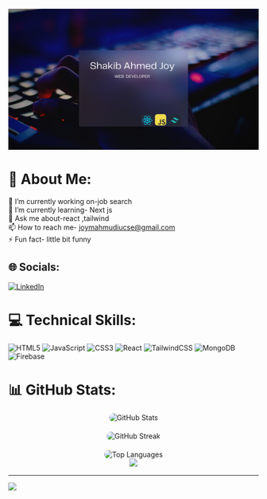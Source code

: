 
![logo](https://github.com/joy-mahmud/joy-mahmud/blob/main/githubBanner.png)
# 💫 About Me:
🔭 I’m currently working on-job search<br>🌱 I’m currently learning- Next js<br>💬 Ask me about-react ,tailwind<br>📫 How to reach me- joymahmudiucse@gmail.com<br>⚡ Fun fact- little bit funny
## 🌐 Socials:
[![LinkedIn](https://img.shields.io/badge/LinkedIn-%230077B5.svg?logo=linkedin&logoColor=white)](https://linkedin.com/in/https://www.linkedin.com/in/shakib-ahmed-joy/) 

# 💻 Technical Skills:
![HTML5](https://img.shields.io/badge/html5-%23E34F26.svg?style=for-the-badge&logo=html5&logoColor=white) ![JavaScript](https://img.shields.io/badge/javascript-%23323330.svg?style=for-the-badge&logo=javascript&logoColor=%23F7DF1E) ![CSS3](https://img.shields.io/badge/css3-%231572B6.svg?style=for-the-badge&logo=css3&logoColor=white) ![React](https://img.shields.io/badge/react-%2320232a.svg?style=for-the-badge&logo=react&logoColor=%2361DAFB) ![TailwindCSS](https://img.shields.io/badge/tailwindcss-%2338B2AC.svg?style=for-the-badge&logo=tailwind-css&logoColor=white) ![MongoDB](https://img.shields.io/badge/MongoDB-%234ea94b.svg?style=for-the-badge&logo=mongodb&logoColor=white) ![Firebase](https://img.shields.io/badge/Firebase-039BE5?style=for-the-badge&logo=Firebase&logoColor=white)
# 📊 GitHub Stats:
<div align="center" >
  <img src="https://github-readme-stats.vercel.app/api?username=joy-mahmud&theme=merko&hide_border=false&include_all_commits=false&count_private=false" alt="GitHub Stats" style="border-radius: 15px; margin-bottom: 20px;"/>
</div>
<div align="center">
  <img src="https://github-readme-streak-stats.herokuapp.com/?user=joy-mahmud&theme=merko&hide_border=false" alt="GitHub Streak" style="border-radius: 15px; margin-bottom: 20px;"/>
</div>
<div align="center">
<img src="https://github-readme-stats.vercel.app/api/top-langs/?username=joy-mahmud&theme=merko&hide_border=false&include_all_commits=false&count_private=true&layout=compact" alt="Top Languages" style="border-radius: 15px;"/>
</div>


<div align="center">
<img src="https://github-contributor-stats.vercel.app/api?username=joy-mahmud&limit=5&theme=merko&combine_all_yearly_contributions=true" />
</div>

---
[![](https://visitcount.itsvg.in/api?id=joy-mahmud&icon=0&color=0)](https://visitcount.itsvg.in)






